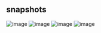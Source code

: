


## snapshots 
![image](https://github.com/user-attachments/assets/f68d81fa-c08d-478d-acf8-400fc86290b1)
![image](https://github.com/user-attachments/assets/e5d8306a-b409-417a-990d-b465139c0bb8)
![image](https://github.com/user-attachments/assets/4ef0dedd-9cff-4949-a869-5bb96eee64c5)
![image](https://github.com/user-attachments/assets/db6c9f40-6ea1-4a2d-bd6a-ff28d4b7881a)


